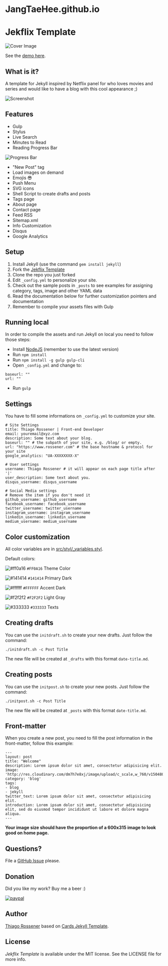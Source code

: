 # JangTaeHee.github.io

# Jekflix Template
![Cover Image](http://res.cloudinary.com/dm7h7e8xj/image/upload/v1505354182/jekflix-logo_mfngps.png)

See the [demo here](https://www.rossener.com/jekflix-template).

## What is it?

A template for Jekyll inspired by Netflix panel for who loves movies and series and would like to have a blog with this cool appearance ;)

![Screenshot](http://res.cloudinary.com/dm7h7e8xj/image/upload/v1505357238/jekflix-screenshot_qikqkl.jpg)

## Features

- Gulp
- Stylus
- Live Search
- Minutes to Read
- Reading Progress Bar
 
 ![Progress Bar](http://res.cloudinary.com/dm7h7e8xj/image/upload/v1505357769/jekflix-progress-bar_he7gqf.jpg)
- "New Post" tag
- Load images on demand
- Emojis 😎
- Push Menu
- SVG icons
- Shell Script to create drafts and posts
- Tags page
- About page
- Contact page
- Feed RSS
- Sitemap.xml
- Info Customization
- Disqus
- Google Analytics

## Setup

1. Install Jekyll (use the command `gem install jekyll`)
1. Fork the [Jekflix Template](https://github.com/thiagorossener/jekflix-template/fork)
1. Clone the repo you just forked
1. Edit `_config.yml` to personalize your site. 
1. Check out the sample posts in `_posts` to see examples for assigning category, tags, image and other YAML data
1. Read the documentation below for further customization pointers and documentation
1. Remember to compile your assets files with Gulp

## Running local

In order to compile the assets and run Jekyll on local you need to follow those steps:

- Install [NodeJS](https://nodejs.org/) (remember to use the latest version)
- Run `npm install`
- Run `npm install -g gulp gulp-cli`
- Open `_config.yml` and change to:
```
baseurl: ""
url: ""
```
- Run `gulp`

## Settings

You have to fill some informations on `_config.yml` to customize your site.

```
# Site Settings
title: Thiago Rossener | Front-end Developer
email: youremail@xyz.com
description: Some text about your blog.
baseurl: "" # the subpath of your site, e.g. /blog/ or empty.
url: "https://www.rossener.com" # the base hostname & protocol for your site
google_analytics: "UA-XXXXXXXX-X"

# User settings
username: Thiago Rossener # it will appear on each page title after '|'
user_description: Some text about you.
disqus_username: disqus_username

# Social Media settings
# Remove the item if you don't need it
github_username: github_username
facebook_username: facebook_username
twitter_username: twitter_username
instagram_username: instagram_username
linkedin_username: linkedin_username
medium_username: medium_username
```

## Color customization

All color variables are in [src/styl/_variables.styl](src/styl/_variables.styl).

Default colors:

![#ff0a16](https://placehold.it/15/ff0a16/000000?text=+) `#FF0A16` Theme Color

![#141414](https://placehold.it/15/141414/000000?text=+) `#141414` Primary Dark

![#ffffff](https://placehold.it/15/ffffff/000000?text=+) `#FFFFFF` Accent Dark

![#f2f2f2](https://placehold.it/15/f2f2f2/000000?text=+) `#F2F2F2` Light Gray

![#333333](https://placehold.it/15/333333/000000?text=+) `#333333` Texts

## Creating drafts

You can use the `initdraft.sh` to create your new drafts. Just follow the command:

```
./initdraft.sh -c Post Title
```

The new file will be created at `_drafts` with this format `date-title.md`.

## Creating posts

You can use the `initpost.sh` to create your new posts. Just follow the command:

```
./initpost.sh -c Post Title
```

The new file will be created at `_posts` with this format `date-title.md`.

## Front-matter 

When you create a new post, you need to fill the post information in the front-matter, follow this example:

```
---
layout: post
title: "Welcome"
description: Lorem ipsum dolor sit amet, consectetur adipisicing elit.
image: 'http://res.cloudinary.com/dm7h7e8xj/image/upload/c_scale,w_760/v1504807239/morpheus_xdzgg1.jpg'
category: 'blog'
tags:
- blog
- jekyll
twitter_text: Lorem ipsum dolor sit amet, consectetur adipisicing elit.
introduction: Lorem ipsum dolor sit amet, consectetur adipisicing elit, sed do eiusmod tempor incididunt ut labore et dolore magna aliqua.
---
```

**Your image size should have the proportion of a 600x315 image to look good on home page.**

## Questions?

File a [GitHub Issue](https://github.com/thiagorossener/jekflix-template/issues/new) please.

## Donation

Did you like my work? Buy me a beer :)

[![paypal](https://www.paypalobjects.com/en_US/i/btn/btn_donateCC_LG.gif)](https://www.paypal.com/cgi-bin/webscr?cmd=_donations&business=YT3BC53XLMJ96&lc=GB&item_name=Thiago%20Rossener%20Nogueira&item_number=DON1212&no_note=0&cn=Adicionar%20instru%c3%a7%c3%b5es%20especiais%20para%20o%20vendedor%3a&no_shipping=2&currency_code=USD&bn=PP%2dDonationsBF%3abtn_donateCC_LG%2egif%3aNonHosted)

## Author

[Thiago Rossener](https://www.rossener.com/) based on [Cards Jekyll Template](https://github.com/willianjusten/cards-jekyll-template).

## License

*Jekflix Template* is available under the MIT license. See the LICENSE file for more info.
